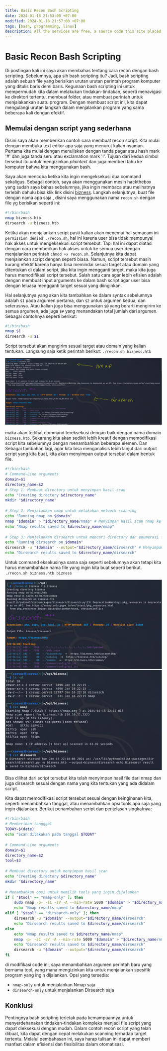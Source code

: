 ```yaml
---
title: Basic Recon Bash Scripting
date: 2024-01-18 21:53:00 +07:00
modified: 2024-01-18 21:57:00 +07:00
tags: [bash, programming, linux]
description: All the services are free, a source code this site placed on github repository and intergration with netlify service, another service that you can use is github page for hosting your own static site.
---
```


# Basic Recon Bash Scripting

Di postingan kali ini saya akan membahas tentang cara recon dengan bash scripting. Sebelumnya, apa sih bash scripting itu? Jadi, bash scripting adalah sebuah file yang berisikan urutan urutan perintah program komputer yang ditulis baris demi baris. Kegunaan bash scripting ini untuk mempermudah kita dalam melakukan tindakan-tindakan, seperti menavigasi ke direktori tertentu, membuat folder, atau membuat perintah untuk menjalakankan suatu program. Dengan membuat script ini, kita dapat mengulangi urutan langkah dalam menjalankan program yang sama beberapa kali dengan efektif.

## Memulai dengan script yang sederhana

Disini saya akan memberikan contoh cara membuat recon script. Kita mulai dengan membuka text editor apa saja yang menurut kalian nyaman. Pertama kita mulai dengan menuliskan dengan tanda pagar atau hash mark '#' dan juga tanda seru atau exclamation mark '!'. Tujuan dari kedua simbol tersebut itu untuk mengizinkan *plaintext*
dan juga memberi tahu ke komputer bahwa kita menggunakan bash.

Saya akan mencoba ketika kita ingin mengeksekusi dua command sekaligus. Sebagai contoh, saya akan menggunakan mesin hackthebox yang sudah saya bahas sebelumnya, jika ingin membaca atau melihatnya terlebih dahulu bisa klik link disini [bizness](/htb-writeup-bizness/). Langkah selanjutnya, buat file dengan nama apa saja , disini saya menggunakan nama ``recon.sh`` dengan file yg berisikan seperti ini:

```bash
#!/bin/bash
nmap bizness.htb
dirsearch -u bizness.htb
```

Ketika akan menjalankan script pasti kalian akan menemui hal semacam ini ``permission denied ./recon.sh``, hal ini karena user bisa tidak mempunyai hak akses untuk mengeksekusi  script tersebut. Tapi hal ini dapat diatasi dengan cara memberikan hak akses untuk ke semua user dengan menjalankan perintah ``chmod +x recon.sh``. Selanjutnya kita dapat menjalankan script dengan seperti biasa. Namun, script tersebut masih kurang efektif karena hanya bisa memindai sesuai target atau domain yang ditentukan di dalam script, jika kita ingin mengganti target, maka kita juga harus memodifikasi script tersebut. Salah satu cara agar lebih efisien adalah dengan membuat input arguments ke dalam bash script agar user bisa dengan leluasa mengganti target sesuai yang diinginkan. 

Hal selanjutnya yang akan kita tambahkan ke dalam syntax sebelumnya adalah `$1` pada argumen pertama, dan `$2` untuk argumen kedua, dan seterusnya. Atau kalian juga bisa menggunakan `$@` yang berarti mengirim ke semua argumen, ada juga `$#` yang menandakan total jumlah dari argumen. Sebagai contohnya seperti berikut:

```bash
#!/bin/bash
nmap $1
dirsearch -u $1
```

Script tersebut akan mengirim sesuai target atau domain yang kalian tentukan. Langsung saja ketik perintah berikut:
``./recon.sh bizness.htb``

<img src="/assets/blog-images/basic-recon-bash-scripting/a1.png" alt="a1">

maka akan terlihat command tereksekusi dengan baik dengan nama domain `bizness.htb`. Sekarang kita akan sedikit lebih kreatif dengan memodifikasi script kita sebelumnya dengan menambahkan beberapa elemen. Dan Sebagai tambahan lagi, agar kita bisa menganalisis lebih lanjut dari output script yang kita buat, kita akan menyimpan output tersebut dalam bentuk file.

```bash           
#!/bin/bash
# Command-Line arguments
domain=$1
directory_name=$2
# Step 1: Membuat directory untuk menyimpan hasil scan
echo "Creating directory $directory_name" 
mkdir "$directory_name" 

# Step 2: Menjalankan nmap untuk melakukan network scanning
echo "Running nmap on $domain" 
nmap "$domain" > "$directory_name/nmap" # Menyimpan hasil scan nmap ke directory
echo "Nmap results saved to $directory_name/nmap" 

# Step 3: Menjalankan dirsearch untuk mencari directory dan enumerasi file
echo "Running dirsearch on $domain" 
dirsearch -u "$domain" --output="$directory_name/dirsearch" # Menyimpan hasil dirsearh ke directory
echo "Dirsearch results saved to $directory_name/dirsearch"
```

Untuk command eksekusinya sama saja seperti sebelumnya akan tetapi kita harus menambahkan nama file yang ingin kita buat seperti berikut.
``./recon.sh bizness.htb bizness``

<img src="/assets/blog-images/basic-recon-bash-scripting/a2.png" alt="a2">

<img src="/assets/blog-images/basic-recon-bash-scripting/a3.png" alt="a3">

Bisa dilihat dari script tersebut kita telah menyimpan hasil file dari nmap dan juga dirsearch sesuai dengan nama yang kita tentukan yang ada didalam script.

Kita dapat memodifikasi script tersebut sesuai dengan keinginanan kita, seperti menambahkan tanggal, atau menambahkan opsi tools apa saja yang ingin dijalankan. Berikut penambahan script dan penjelasan singkatnya:

```bash
#!/bin/bash
# Memberikan tangggal
TODAY=$(date)
echo "Scan dilakukan pada tanggal $TODAY"

# Command-Line arguments
domain=$1
directory_name=$2
tool=$3

# Membuat directory untuk menyimpan hasil scan
echo "Creating directory $directory_name"
mkdir "$directory_name"

# Menambahkan opsi untuk memilih tools yang ingin dijalankan
if [ "$tool" == "nmap-only" ]; then
    sudo nmap -p- -sC -sV -A --min-rate 5000 "$domain" > "$directory_name/nmap"
    echo "Nmap results saved to $directory_name/nmap"
elif [ "$tool" == "dirsearch-only" ]; then
    dirsearch -u "$domain" --output="$directory_name/dirsearch"
    echo "Dirsearch results saved to $directory_name/dirsearch"
else 
	echo "Nmap results saved to $directory_name/nmap"
    nmap -p- -sC -sV -A --min-rate 5000 "$domain" > "$directory_name/nmap"
    echo "Dirsearch results saved to $directory_name/dirsearch"
    dirsearch -u "$domain" --output="$directory_name/dirsearch"
fi
```

di modifikasi code ini, saya menambahkan argumen perintah baru yang bernama tool, yang mana mengizinkan kita untuk menjalankan spesifik program yang ingin dijalankan. Opsi yang tersedia:
- `nmap-only` untuk menjalankan Nmap saja
- `dirsearch-only` untuk menjalankan Dirsearch saja

## Konklusi

Pentingnya bash scripting terletak pada kemampuannya untuk menyerdehanakan tindakan-tindakan kompleks menjadi file script yang dapat dieksekusi dengan mudah. Dalam contoh recon script yang telah dibuat, kita dapat dengan cepat melakukan scanning terhadap target tertentu. Melalui pembahasan ini, saya harap tulisan ini dapat memberi manfaat dalam efisiensi dan flesibilitas dalam otomatisasi.